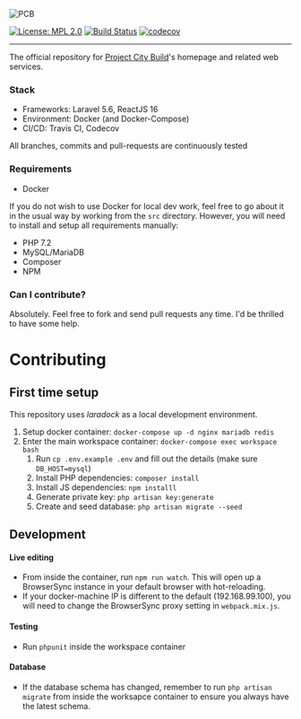 ![PCB](https://projectcitybuild.com/assets/images/logo.png)

[![License: MPL 2.0](https://img.shields.io/badge/License-MPL%202.0-brightgreen.svg)](https://opensource.org/licenses/MPL-2.0) [![Build Status](https://travis-ci.org/andyksaw/ProjectCityBuild.svg?branch=master)](https://travis-ci.org/andyksaw/ProjectCityBuild)
[![codecov](https://codecov.io/gh/andyksaw/ProjectCityBuild/branch/master/graph/badge.svg)](https://codecov.io/gh/andyksaw/ProjectCityBuild)

---

The official repository for [Project City Build](https://projectcitybuild.com)'s homepage and related web services.

### Stack
* Frameworks: Laravel 5.6, ReactJS 16
* Environment: Docker (and Docker-Compose)
* CI/CD: Travis CI, Codecov

All branches, commits and pull-requests are continuously tested

### Requirements
* Docker

If you do not wish to use Docker for local dev work, feel free to go about it in the usual way by working from the `src` directory. However, you will need to install and setup all requirements manually:

* PHP 7.2
* MySQL/MariaDB
* Composer
* NPM

### Can I contribute?
Absolutely. Feel free to fork and send pull requests any time. I'd be thrilled to have some help.

# Contributing
## First time setup
This repository uses *laradock* as a local development environment.

1. Setup docker container: `docker-compose up -d nginx mariadb redis`
2. Enter the main workspace container: `docker-compose exec workspace bash`
    1. Run `cp .env.example .env` and fill out the details (make sure `DB_HOST=mysql`)
    2. Install PHP dependencies: `composer install`
    3. Install JS dependencies: `npm installl`
    4. Generate private key: `php artisan key:generate`
    5. Create and seed database: `php artisan migrate --seed`

## Development
#### Live editing
* From inside the container, run `npm run watch`. This will open up a BrowserSync instance in your default browser with hot-reloading. 
* If your docker-machine IP is different to the default (192.168.99.100), you will need to change the BrowserSync proxy setting in `webpack.mix.js`.

#### Testing
* Run `phpunit` inside the workspace container

#### Database
* If the database schema has changed, remember to run `php artisan migrate` from inside the worksapce container to ensure you always have the latest schema.
